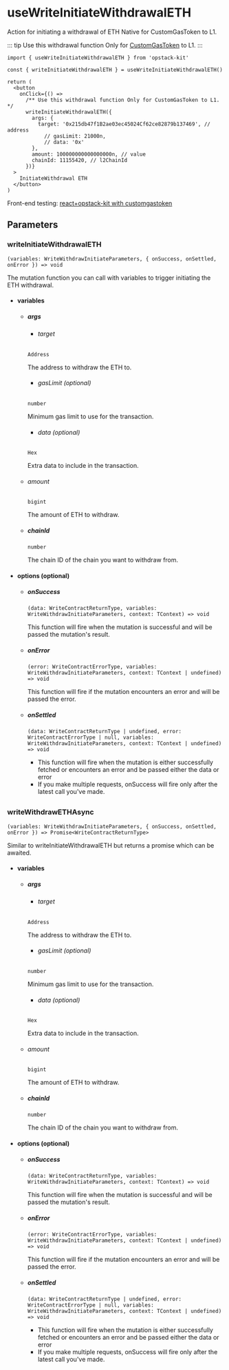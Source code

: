 # useWriteInitiateWithdrawalETH

Action for initiating a withdrawal of ETH Native for CustomGasToken to L1.

::: tip
Use this withdrawal function Only for [CustomGasToken](/docs/hooks/L1/useWriteDepositCustomGasToken) to L1.
:::

```tsx [example.tsx]
import { useWriteInitiateWithdrawalETH } from 'opstack-kit'

const { writeInitiateWithdrawalETH } = useWriteInitiateWithdrawalETH()

return (
  <button
    onClick={() =>
      /** Use this withdrawal function Only for CustomGasToken to L1. */
      writeInitiateWithdrawalETH({
        args: {
          target: '0x215db47f1B2ae03ec45024Cf62ce82879b137469', // address
            // gasLimit: 21000n,
            // data: '0x'
        },
        amount: 100000000000000000n, // value
        chainId: 11155420, // l2ChainId
      })}
  >
    InitiateWithdrawal ETH
  </button>
)
```

Front-end testing: [react+opstack-kit with customgastoken](https://github.com/nidz-the-fact/opstack-kit-with-customgastoken)

## Parameters

### writeInitiateWithdrawalETH

`(variables: WriteWithdrawInitiateParameters, { onSuccess, onSettled, onError }) => void`

The mutation function you can call with variables to trigger initiating the ETH withdrawal.

- #### variables
  - ##### args

    - ###### target
    `Address`

    The address to withdraw the ETH to.

    - ###### gasLimit (optional)
    `number`

    Minimum gas limit to use for the transaction.

    - ###### data (optional)
    `Hex`

    Extra data to include in the transaction.

  - ###### amount
    `bigint`

    The amount of ETH to withdraw.

  - ##### chainId
    `number`

    The chain ID of the chain you want to withdraw from.

- #### options (optional)
  - ##### onSuccess
    `(data: WriteContractReturnType, variables: WriteWithdrawInitiateParameters, context: TContext) => void`

    This function will fire when the mutation is successful and will be passed the mutation's result.

  - ##### onError
    `(error: WriteContractErrorType, variables: WriteWithdrawInitiateParameters, context: TContext | undefined) => void`

    This function will fire if the mutation encounters an error and will be passed the error.

  - ##### onSettled
    `(data: WriteContractReturnType | undefined, error: WriteContractErrorType | null, variables: WriteWithdrawInitiateParameters, context: TContext | undefined) => void`

    - This function will fire when the mutation is either successfully fetched or encounters an error and be passed either the data or error
    - If you make multiple requests, onSuccess will fire only after the latest call you've made.

##

### writeWithdrawETHAsync

`(variables: WriteWithdrawInitiateParameters, { onSuccess, onSettled, onError }) => Promise<WriteContractReturnType>`

Similar to writeInitiateWithdrawalETH but returns a promise which can be awaited.

- #### variables
  - ##### args

    - ###### target
    `Address`

    The address to withdraw the ETH to.

    - ###### gasLimit (optional)
    `number`

    Minimum gas limit to use for the transaction.

    - ###### data (optional)
    `Hex`

    Extra data to include in the transaction.

  - ###### amount
    `bigint`

    The amount of ETH to withdraw.

  - ##### chainId
    `number`

    The chain ID of the chain you want to withdraw from.

- #### options (optional)
  - ##### onSuccess
    `(data: WriteContractReturnType, variables: WriteWithdrawInitiateParameters, context: TContext) => void`

    This function will fire when the mutation is successful and will be passed the mutation's result.

  - ##### onError
    `(error: WriteContractErrorType, variables: WriteWithdrawInitiateParameters, context: TContext | undefined) => void`

    This function will fire if the mutation encounters an error and will be passed the error.

  - ##### onSettled
    `(data: WriteContractReturnType | undefined, error: WriteContractErrorType | null, variables: WriteWithdrawInitiateParameters, context: TContext | undefined) => void`

    - This function will fire when the mutation is either successfully fetched or encounters an error and be passed either the data or error
    - If you make multiple requests, onSuccess will fire only after the latest call you've made.